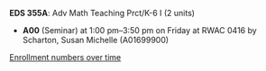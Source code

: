 **EDS 355A**: Adv Math Teaching Prct/K-6 I (2 units)

- **A00** (Seminar) at 1:00 pm–3:50 pm on Friday at RWAC 0416 by Scharton, Susan Michelle (A01699900)

[Enrollment numbers over time](./EDS355A.tsv)
